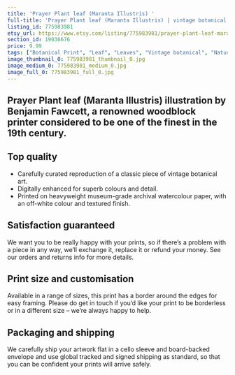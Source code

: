```yaml
---
title: 'Prayer Plant leaf (Maranta Illustris) '
full-title: 'Prayer Plant leaf (Maranta Illustris) | vintage botanical art print'
listing_id: 775983981
etsy_url: https://www.etsy.com/listing/775983981/prayer-plant-leaf-maranta-illustris?utm_source=site&utm_medium=api&utm_campaign=api
section_id: 19036676
price: 9.99
tags: ["Botanical Print", "Leaf", "Leaves", "Vintage botanical", "Nature", "Botanical", "Garden", "Leaf print", "Kitchen print", "Vintage wall art", "Gift print", "Gardening", "Prayer plant"]
image_thumbnail_0: 775983981_thumbnail_0.jpg
image_medium_0: 775983981_medium_0.jpg
image_full_0: 775983981_full_0.jpg
---
```

Prayer Plant leaf (Maranta Illustris) illustration by Benjamin Fawcett, a renowned woodblock printer considered to be one of the finest in the 19th century.
---

## Top quality

* Carefully curated reproduction of a classic piece of vintage botanical art.
* Digitally enhanced for superb colours and detail.
* Printed on heavyweight museum-grade archival watercolour paper, with an off-white colour and textured finish.

## Satisfaction guaranteed

We want you to be really happy with your prints, so if there’s a problem with a piece in any way, we’ll exchange it, replace it or refund your money. See our orders and returns info for more details. 

## Print size and customisation

Available in a range of sizes, this print has a border around the edges for easy framing. Please do get in touch if you’d like your print to be borderless or in a different size – we’re always happy to help.

## Packaging and shipping

We carefully ship your artwork flat in a cello sleeve and board-backed envelope and use global tracked and signed shipping as standard, so that you can be confident your prints will arrive safely.
